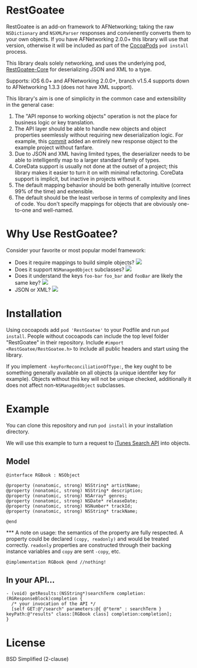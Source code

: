 RestGoatee
==========

RestGoatee is an add-on framework to AFNetworking; taking the raw `NSDictionary` and `NSXMLParser` responses and convienently converts them to your own objects.  If you have AFNetworking 2.0.0+ this library will use that version, otherwise it will be included as part of the [CocoaPods](http://cocoapods.org/) `pod install` process.

This library deals solely networking, and uses the underlying pod, [RestGoatee-Core](https://github.com/rdignard08/RestGoatee-Core) for deserializing JSON and XML to a type.

Supports: iOS 6.0+ and AFNetworking 2.0.0+, branch v1.5.4 supports down to AFNetworking 1.3.3 (does not have XML support).

This library's aim is one of simplicity in the common case and extensibility in the general case:<br/>
1) The "API reponse to working objects" operation is not the place for business logic or key translation.<br/>
2) The API layer should be able to handle new objects and object properties seemlessly without requiring new deserialization logic.  For example, this <a href="https://github.com/rdignard08/RestGoatee/commit/50b516c4e5377ef02a384b26ce94984655b424f0">commit</a> added an entirely new response object to the example project without fanfare.<br/>
3) Due to JSON and XML having limited types, the deserializer needs to be able to intelligently map to a larger standard family of types.<br/>
4) CoreData support is usually not done at the outset of a project; this library makes it easier to turn it on with minimal refactoring.  CoreData support is implicit, but inactive in projects without it.<br/>
5) The default mapping behavior should be both generally intuitive (correct 99% of the time) and extensible.<br/>
6) The default should be the least verbose in terms of complexity and lines of code.  You don't specify mappings for objects that are obviously one-to-one and well-named.

Why Use RestGoatee?
===================
Consider your favorite or most popular model framework:

  * Does it require mappings to build simple objects?  <img src="https://github.com/jloughry/Unicode/raw/master/graphics/red_x.png"/>
  * Does it support `NSManagedObject` subclasses? <img src="https://github.com/jloughry/Unicode/raw/master/graphics/green_check.png"/>
  * Does it understand the keys `foo-bar` `foo_bar` and `fooBar` are likely the same key? <img src="https://github.com/jloughry/Unicode/raw/master/graphics/green_check.png"/>
  * JSON or XML? <img src="https://github.com/jloughry/Unicode/raw/master/graphics/green_check.png"/>

# Installation
Using cocoapods add `pod 'RestGoatee'` to your Podfile and run `pod install`.  People without cocoapods can include the top level folder "RestGoatee" in their repository.  Include `#import <RestGoatee/RestGoatee.h>` to include all public headers and start using the library. 

If you implement `-keyForReconciliationOfType:`, the key ought to be something generally available on all objects (a unique identifer key for example).  Objects without this key will not be unique checked, additionally it does not affect non-`NSManagedObject` subclasses.

Example
=======
You can clone this repository and run `pod install` in your installation directory.

We will use this example to turn a request to [iTunes Search API](https://itunes.apple.com/search?term=pink+floyd) into objects.
## Model

```objc
@interface RGBook : NSObject

@property (nonatomic, strong) NSString* artistName;
@property (nonatomic, strong) NSString* description;
@property (nonatomic, strong) NSArray* genres;
@property (nonatomic, strong) NSDate* releaseDate;
@property (nonatomic, strong) NSNumber* trackId;
@property (nonatomic, strong) NSString* trackName;

@end
```
*** A note on usage: the semantics of the property are fully respected.  A property could be declared `(copy, readonly)` and would be treated correctly. `readonly` properties are constructed through their backing instance variables and `copy` are sent `-copy`, etc. 
```objc
@implementation RGBook @end //nothing!
```

## In your API...

```objc
- (void) getResults:(NSString*)searchTerm completion:(RGResponseBlock)completion {
  /* your invocation of the API */
  [self GET:@"/search" parameters:@{ @"term" : searchTerm } keyPath:@"results" class:[RGBook class] completion:completion];
}
```

License
=======
BSD Simplified (2-clause)
